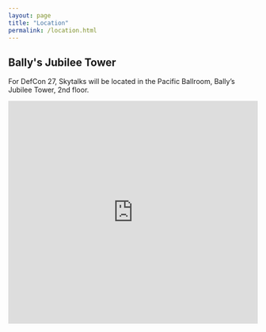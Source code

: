 ```yaml
---
layout: page
title: "Location"
permalink: /location.html
---
```


## Bally's Jubilee Tower

For DefCon 27, Skytalks will be located in the Pacific Ballroom, Bally’s Jubilee Tower, 2nd floor.

<iframe src="https://www.google.com/maps/embed?pb=!1m18!1m12!1m3!1d3223.1556549563793!2d-115.17281568408069!3d36.11406541371809!2m3!1f0!2f0!3f0!3m2!1i1024!2i768!4f13.1!3m3!1m2!1s0x80c8c439f73ad327%3A0x6df9db9e3fa590e0!2sBally&#39;s+Las+Vegas+Hotel+%26+Casino!5e0!3m2!1sen!2sus!4v1563336865098!5m2!1sen!2sus" frameborder="0" style="border:0; height: 450px; width: 100%" allowfullscreen></iframe>